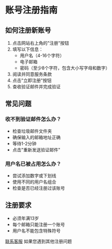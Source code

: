 # 账号注册指南

## 如何注册新账号

1. 点击网站右上角的"注册"按钮
2. 填写以下信息：
   - 用户名（4-16个字符）
   - 电子邮箱
   - 密码（至少8个字符，包含大小写字母和数字）
3. 阅读并同意服务条款
4. 点击"立即注册"按钮
5. 查收验证邮件并完成验证

## 常见问题

### 收不到验证邮件怎么办？
- 检查垃圾邮件文件夹
- 确保输入的邮箱地址正确
- 等待1-2分钟
- 点击"重新发送验证邮件"

### 用户名已被占用怎么办？
- 尝试添加数字或下划线
- 使用不同的用户名组合
- 检查是否已经注册过该账号

## 注册要求
- 必须年满13岁
- 每个邮箱只能注册一个账号
- 用户名不能包含特殊符号

[联系客服](#) 如果您遇到其他注册问题
